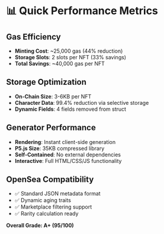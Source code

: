 # 📊 Quick Performance Metrics

## Gas Efficiency
- **Minting Cost**: ~25,000 gas (44% reduction)
- **Storage Slots**: 2 slots per NFT (33% savings)
- **Total Savings**: ~40,000 gas per NFT

## Storage Optimization
- **On-Chain Size**: 3-6KB per NFT
- **Character Data**: 99.4% reduction via selective storage
- **Dynamic Fields**: 4 fields removed from struct

## Generator Performance
- **Rendering**: Instant client-side generation
- **P5.js Size**: 35KB compressed library
- **Self-Contained**: No external dependencies
- **Interactive**: Full HTML/CSS/JS functionality

## OpenSea Compatibility
- ✅ Standard JSON metadata format
- ✅ Dynamic aging traits
- ✅ Marketplace filtering support
- ✅ Rarity calculation ready

**Overall Grade: A+ (95/100)**
